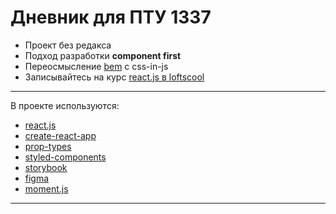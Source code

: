 # Дневник для ПТУ 1337

- Проект без редакса
- Подход разработки **component first**
- Переосмысление [bem](https://ru.bem.info/methodology/) с css-in-js
- Записывайтесь на курс
  [react.js в loftscool](https://loftschool.com/course/react)

---

В проекте используются:

- [react.js](https://reactjs.org/)
- [create-react-app](https://github.com/facebook/create-react-app)
- [prop-types](https://reactjs.org/docs/typechecking-with-proptypes.html)
- [styled-components](https://www.styled-components.com/)
- [storybook](https://storybook.js.org/)
- [figma](https://www.figma.com/)
- [moment.js](https://momentjs.com/)

---
